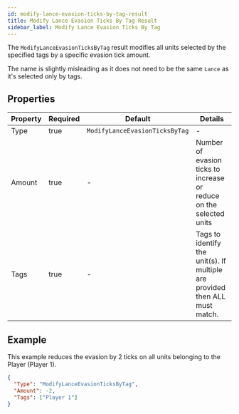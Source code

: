 ```yaml
---
id: modify-lance-evasion-ticks-by-tag-result
title: Modify Lance Evasion Ticks By Tag Result
sidebar_label: Modify Lance Evasion Ticks By Tag
---
```


The `ModifyLanceEvasionTicksByTag` result modifies all units selected by the specified tags by a specific evasion tick amount.

The name is slightly misleading as it does not need to be the same `Lance` as it's selected only by tags.

## Properties

| Property | Required | Default                        | Details                                                                     |
| -------- | -------- | ------------------------------ | --------------------------------------------------------------------------- |
| Type     | true     | `ModifyLanceEvasionTicksByTag` | -                                                                           |
| Amount   | true     | -                              | Number of evasion ticks to increase or reduce on the selected units         |
| Tags     | true     | -                              | Tags to identify the unit(s). If multiple are provided then ALL must match. |

## Example

This example reduces the evasion by 2 ticks on all units belonging to the Player (Player 1).

```json
{
  "Type": "ModifyLanceEvasionTicksByTag",
  "Amount": -2,
  "Tags": ["Player 1"]
}
```
